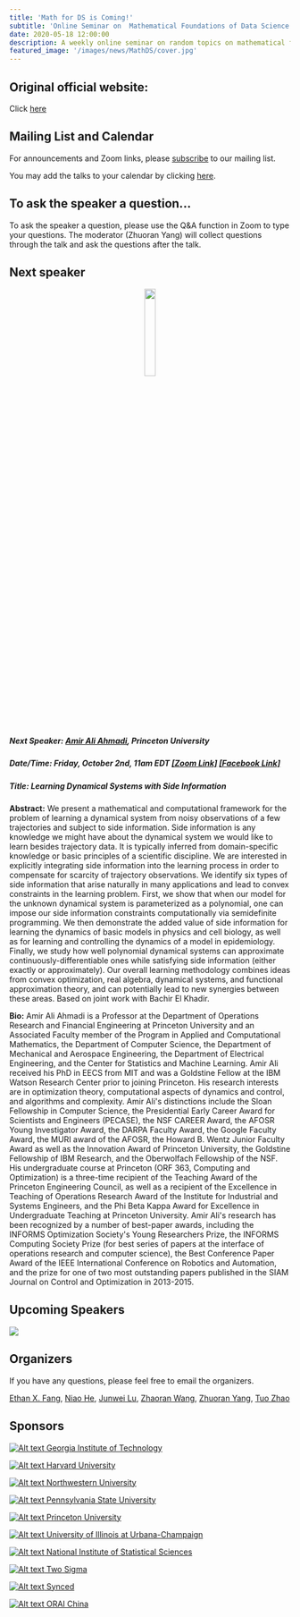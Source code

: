 ```yaml
---
title: 'Math for DS is Coming!'
subtitle: 'Online Seminar on  Mathematical Foundations of Data Science'
date: 2020-05-18 12:00:00
description: A weekly online seminar on random topics on mathematical foundations of machine learning, statistics and optimization
featured_image: '/images/news/MathDS/cover.jpg'
---
```


## Original official website:
Click [here](https://sites.google.com/view/seminarmathdatascience/home)

## Mailing List and Calendar

For announcements and Zoom links, please [subscribe](https://docs.google.com/forms/d/e/1FAIpQLSfFidZVxlQKpaSc7Deu80gKoflvgYSQspST0l1UyhD6vkZfIA/viewform?usp=sf_link) to our mailing list.

You may add the talks to your calendar by clicking [here](https://www.google.com/calendar/render?cid=princeton.edu_rn1k9ev6hgesqaskquv54mb71g@group.calendar.google.com).

## To ask the speaker a question...

To ask the speaker a question, please use the Q&A function in Zoom to type your questions. The moderator (Zhuoran Yang) will collect questions through the talk and ask the questions after the talk.

## Next speaker

 <p align="center"><img width="20%" src="/images/news/MathDS/ahmadi.jpg" /></p>

##### **Next Speaker:** [**Amir Ali Ahmadi**](http://aaa.princeton.edu/), Princeton University
##### **Date/Time:** Friday, October 2nd, 11am EDT [**[Zoom Link]**](https://psu.zoom.us/j/95512102924) [**[Facebook Link]**](https://www.facebook.com/events/629551544616784)
##### **Title:** Learning Dynamical Systems with Side Information

**Abstract:** We present a mathematical and computational framework for the problem of learning a dynamical system from noisy observations of a few trajectories and subject to side information. Side information is any knowledge we might have about the dynamical system we would like to learn besides trajectory data. It is typically inferred from domain-specific knowledge or basic principles of a scientific discipline. We are interested in explicitly integrating side information into the learning process in order to compensate for scarcity of trajectory observations. We identify six types of side information that arise naturally in many applications and lead to convex constraints in the learning problem. First, we show that when our model for the unknown dynamical system is parameterized as a polynomial, one can impose our side information constraints computationally via semidefinite programming. We then demonstrate the added value of side information for learning the dynamics of basic models in physics and cell biology, as well as for learning and controlling the dynamics of a model in epidemiology. Finally, we study how well polynomial dynamical systems can approximate continuously-differentiable ones while satisfying side information (either exactly or approximately). Our overall learning methodology combines ideas from convex optimization, real algebra, dynamical systems, and functional approximation theory, and can potentially lead to new synergies between these areas. Based on joint work with Bachir El Khadir.

**Bio:** Amir Ali Ahmadi is a Professor at the Department of Operations Research and Financial Engineering at Princeton University and an Associated Faculty member of the Program in Applied and Computational Mathematics, the Department of Computer Science, the Department of Mechanical and Aerospace Engineering, the Department of Electrical Engineering, and the Center for Statistics and Machine Learning. Amir Ali received his PhD in EECS from MIT and was a Goldstine Fellow at the IBM Watson Research Center prior to joining Princeton. His research interests are in optimization theory, computational aspects of dynamics and control, and algorithms and complexity. Amir Ali's distinctions include the Sloan Fellowship in Computer Science, the Presidential Early Career Award for Scientists and Engineers (PECASE), the NSF CAREER Award, the AFOSR Young Investigator Award, the DARPA Faculty Award, the Google Faculty Award, the MURI award of the AFOSR, the Howard B. Wentz Junior Faculty Award as well as the Innovation Award of Princeton University, the Goldstine Fellowship of IBM Research, and the Oberwolfach Fellowship of the NSF. His undergraduate course at Princeton (ORF 363, Computing and Optimization) is a three-time recipient of the Teaching Award of the Princeton Engineering Council, as well as a recipient of the Excellence in Teaching of Operations Research Award of the Institute for Industrial and Systems Engineers, and the Phi Beta Kappa Award for Excellence in Undergraduate Teaching at Princeton University. Amir Ali's research has been recognized by a number of best-paper awards, including the INFORMS Optimization Society's Young Researchers Prize, the INFORMS Computing Society Prize (for best series of papers at the interface of operations research and computer science), the Best Conference Paper Award of the IEEE International Conference on Robotics and Automation, and the prize for one of two most outstanding papers published in the SIAM Journal on Control and Optimization in 2013-2015.


## Upcoming Speakers

![](/images/news/MathDS/speakers.png)

## Organizers

If you have any questions, please feel free to email the organizers.

[Ethan X. Fang](http://www.personal.psu.edu/xxf13/), [Niao He](http://niaohe.ise.illinois.edu/), [Junwei Lu](https://www.hsph.harvard.edu/junwei-lu/), [Zhaoran Wang](https://www.mccormick.northwestern.edu/research-faculty/directory/profiles/wang-zhaoran.html),  [Zhuoran Yang](http://www.princeton.edu/~zy6/), [Tuo Zhao](https://www2.isye.gatech.edu/~tzhao80/)

## Sponsors

[![Alt text](/images/news/MathDS/GaTech.png) Georgia Institute of Technology](https://www.gatech.edu/)

[![Alt text](/images/news/MathDS/Harvard.png) Harvard University](https://www.harvard.edu/)

[![Alt text](/images/news/MathDS/NWU.png) Northwestern University](https://www.northwestern.edu/)

[![Alt text](/images/news/MathDS/PSU.png) Pennsylvania State University](https://www.psu.edu/)

[![Alt text](/images/news/MathDS/Princeton.png) Princeton University](https://www.princeton.edu/)

[![Alt text](/images/news/MathDS/UIUC.png) University of Illinois at Urbana-Champaign](https://illinois.edu/)

[![Alt text](/images/news/MathDS/NISS.png) National Institute of Statistical Sciences](https://www.niss.org/)

[![Alt text](/images/news/MathDS/2sigma.png) Two Sigma](https://www.twosigma.com/)

[![Alt text](/images/news/MathDS/synced.png) Synced](https://www.jiqizhixin.com//)

[![Alt text](/images/news/MathDS/ORAI.png) ORAI China](/)
